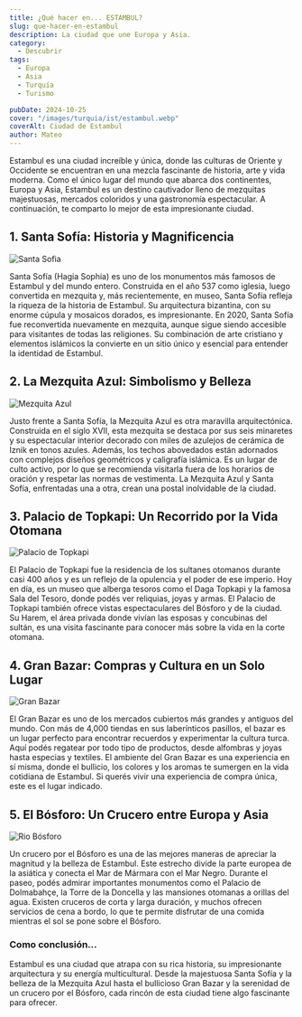 ```yaml
---
title: ¿Qué hacer en... ESTAMBUL?
slug: que-hacer-en-estambul
description: La ciudad que une Europa y Asia.
category:
  - Descubrir
tags:
  - Europa
  - Asia
  - Turquía
  - Turismo

pubDate: 2024-10-25
cover: "/images/turquia/ist/estambul.webp"
coverAlt: Ciudad de Estambul
author: Mateo
---
```


Estambul es una ciudad increíble y única, donde las culturas de Oriente y Occidente se encuentran en una mezcla fascinante de historia, arte y vida moderna. Como el único lugar del mundo que abarca dos continentes, Europa y Asia, Estambul es un destino cautivador lleno de mezquitas majestuosas, mercados coloridos y una gastronomía espectacular. A continuación, te comparto lo mejor de esta impresionante ciudad.

## 1. Santa Sofía: Historia y Magnificencia
<img src="/images/turquia/ist/santa-sofia.jpeg" alt="Santa Sofia">

Santa Sofía (Hagia Sophia) es uno de los monumentos más famosos de Estambul y del mundo entero. Construida en el año 537 como iglesia, luego convertida en mezquita y, más recientemente, en museo, Santa Sofía refleja la riqueza de la historia de Estambul. Su arquitectura bizantina, con su enorme cúpula y mosaicos dorados, es impresionante. En 2020, Santa Sofía fue reconvertida nuevamente en mezquita, aunque sigue siendo accesible para visitantes de todas las religiones. Su combinación de arte cristiano y elementos islámicos la convierte en un sitio único y esencial para entender la identidad de Estambul.

## 2. La Mezquita Azul: Simbolismo y Belleza
<img src="/images/turquia/ist/mezquita-azul.jpg" alt="Mezquita Azul">

Justo frente a Santa Sofía, la Mezquita Azul es otra maravilla arquitectónica. Construida en el siglo XVII, esta mezquita se destaca por sus seis minaretes y su espectacular interior decorado con miles de azulejos de cerámica de Iznik en tonos azules. Además, los techos abovedados están adornados con complejos diseños geométricos y caligrafía islámica. Es un lugar de culto activo, por lo que se recomienda visitarla fuera de los horarios de oración y respetar las normas de vestimenta. La Mezquita Azul y Santa Sofía, enfrentadas una a otra, crean una postal inolvidable de la ciudad.

## 3. Palacio de Topkapi: Un Recorrido por la Vida Otomana
<img src="/images/turquia/ist/palacio-topkapi.jpg" alt="Palacio de Topkapi">

El Palacio de Topkapi fue la residencia de los sultanes otomanos durante casi 400 años y es un reflejo de la opulencia y el poder de ese imperio. Hoy en día, es un museo que alberga tesoros como el Daga Topkapi y la famosa Sala del Tesoro, donde podés ver reliquias, joyas y armas. El Palacio de Topkapi también ofrece vistas espectaculares del Bósforo y de la ciudad. Su Harem, el área privada donde vivían las esposas y concubinas del sultán, es una visita fascinante para conocer más sobre la vida en la corte otomana.

## 4. Gran Bazar: Compras y Cultura en un Solo Lugar
<img src="/images/turquia/ist/bazar-ist.jpg" alt="Gran Bazar">

El Gran Bazar es uno de los mercados cubiertos más grandes y antiguos del mundo. Con más de 4,000 tiendas en sus laberínticos pasillos, el bazar es un lugar perfecto para encontrar recuerdos y experimentar la cultura turca. Aquí podés regatear por todo tipo de productos, desde alfombras y joyas hasta especias y textiles. El ambiente del Gran Bazar es una experiencia en sí misma, donde el bullicio, los colores y los aromas te sumergen en la vida cotidiana de Estambul. Si querés vivir una experiencia de compra única, este es el lugar indicado.

## 5. El Bósforo: Un Crucero entre Europa y Asia
<img src="/images/turquia/ist/rio-bosforo.jpg" alt="Rio Bósforo">

Un crucero por el Bósforo es una de las mejores maneras de apreciar la magnitud y la belleza de Estambul. Este estrecho divide la parte europea de la asiática y conecta el Mar de Mármara con el Mar Negro. Durante el paseo, podés admirar importantes monumentos como el Palacio de Dolmabahçe, la Torre de la Doncella y las mansiones otomanas a orillas del agua. Existen cruceros de corta y larga duración, y muchos ofrecen servicios de cena a bordo, lo que te permite disfrutar de una comida mientras el sol se pone sobre el Bósforo.

### Como conclusión...
Estambul es una ciudad que atrapa con su rica historia, su impresionante arquitectura y su energía multicultural. Desde la majestuosa Santa Sofía y la belleza de la Mezquita Azul hasta el bullicioso Gran Bazar y la serenidad de un crucero por el Bósforo, cada rincón de esta ciudad tiene algo fascinante para ofrecer.